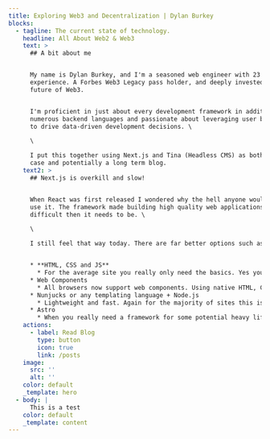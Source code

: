 ```yaml
---
title: Exploring Web3 and Decentralization | Dylan Burkey
blocks:
  - tagline: The current state of technology.
    headline: All About Web2 & Web3
    text: >
      ## A bit about me


      My name is Dylan Burkey, and I'm a seasoned web engineer with 23 years of
      experience. A Forbes Web3 Legacy pass holder, and deeply invested in the
      future of Web3.


      I'm proficient in just about every development framework in addition to
      numerous backend languages and passionate about leveraging user behavior
      to drive data-driven development decisions. \

      \

      I put this together using Next.js and Tina (Headless CMS) as both a use
      case and potentially a long term blog.
    text2: >
      ## Next.js is overkill and slow!


      When React was first released I wondered why the hell anyone would want to
      use it. The framework made building high quality web applications far more
      difficult then it needs to be. \

      \

      I still feel that way today. There are far better options such as:


      * **HTML, CSS and JS**
        * For the average site you really only need the basics. Yes you may have to copy and paste the header/footer across a few pages. This takes far less time then spinning up Next.js because its expected.
      * Web Components
        * All browsers now support web components. Using native HTML, CSS and JS makes much more sense then congesting the main thread with unnecessary JS.
      * Nunjucks or any templating language + Node.js
        * Lightweight and fast. Again for the majority of sites this is a great solution. Includes, variables, functions and more. An easy and smart way to build out a site quickly.
      * Astro
        * When you really need a framework for some potential heavy lifting and you care about user experience. Astro has you covered, it's ships with no JS, Astro Islands are an amazing step for JS frameworks.
    actions:
      - label: Read Blog
        type: button
        icon: true
        link: /posts
    image:
      src: ''
      alt: ''
    color: default
    _template: hero
  - body: |
      This is a test
    color: default
    _template: content
---
```


